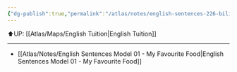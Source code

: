 ```yaml
---
{"dg-publish":true,"permalink":"/atlas/notes/english-sentences-226-bilingual/"}
---
```


⬆️UP: [[Atlas/Maps/English Tuition\|English Tuition]]

---

- [[Atlas/Notes/English Sentences Model 01 - My Favourite Food\|English Sentences Model 01 - My Favourite Food]]